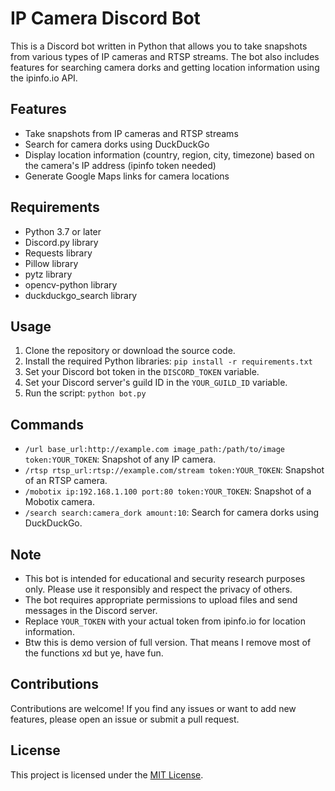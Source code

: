 # IP Camera Discord Bot

This is a Discord bot written in Python that allows you to take snapshots from various types of IP cameras and RTSP streams. The bot also includes features for searching camera dorks and getting location information using the ipinfo.io API.

## Features

- Take snapshots from IP cameras and RTSP streams
- Search for camera dorks using DuckDuckGo
- Display location information (country, region, city, timezone) based on the camera's IP address (ipinfo token needed)
- Generate Google Maps links for camera locations

## Requirements

- Python 3.7 or later
- Discord.py library
- Requests library
- Pillow library
- pytz library
- opencv-python library
- duckduckgo_search library

## Usage

1. Clone the repository or download the source code.
2. Install the required Python libraries: `pip install -r requirements.txt`
3. Set your Discord bot token in the `DISCORD_TOKEN` variable.
4. Set your Discord server's guild ID in the `YOUR_GUILD_ID` variable.
5. Run the script: `python bot.py`

## Commands

- `/url base_url:http://example.com image_path:/path/to/image token:YOUR_TOKEN`: Snapshot of any IP camera.
- `/rtsp rtsp_url:rtsp://example.com/stream token:YOUR_TOKEN`: Snapshot of an RTSP camera.
- `/mobotix ip:192.168.1.100 port:80 token:YOUR_TOKEN`: Snapshot of a Mobotix camera.
- `/search search:camera_dork amount:10`: Search for camera dorks using DuckDuckGo.

## Note

- This bot is intended for educational and security research purposes only. Please use it responsibly and respect the privacy of others.
- The bot requires appropriate permissions to upload files and send messages in the Discord server.
- Replace `YOUR_TOKEN` with your actual token from ipinfo.io for location information.
- Btw this is demo version of full version. That means I remove most of the functions xd but ye, have fun.

## Contributions

Contributions are welcome! If you find any issues or want to add new features, please open an issue or submit a pull request.

## License

This project is licensed under the [MIT License](LICENSE).
